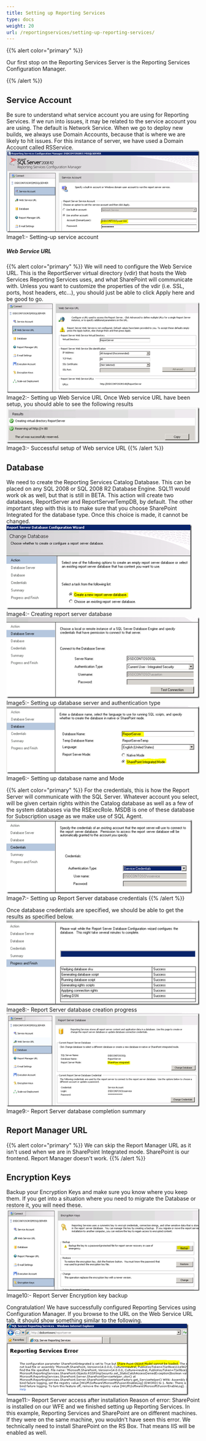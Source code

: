 ```yaml
---
title: Setting up Reporting Services
type: docs
weight: 20
url: /reportingservices/setting-up-reporting-services/
---
```


{{% alert color="primary" %}}

Our first stop on the Reporting Services Server is the Reporting Services Configuration Manager.

{{% /alert %}}
## **Service Account**
Be sure to understand what service account you are using for Reporting Services. If we run into issues, it may be related to the service account you are using. The default is Network Service. When we go to deploy new builds, we always use Domain Accounts, because that is where we are likely to hit issues. For this instance of server, we have used a Domain Account called RSService. ![todo:image_alt_text](setting-up-reporting-services_1.png) Image1:- Setting-up service account

##### **Web Service URL**
{{% alert color="primary" %}}
We will need to configure the Web Service URL. This is the ReportServer virtual directory (vdir) that hosts the Web Services Reporting Services uses, and what SharePoint will communicate with. Unless you want to customize the properties of the vdir (i.e. SSL, ports, host headers, etc…), you should just be able to click Apply here and be good to go. ![todo:image_alt_text](setting-up-reporting-services_2.png) Image2:- Setting up Web Service URL Once Web service URL have been setup, you should able to see the following results ![todo:image_alt_text](setting-up-reporting-services_3.png) Image3:- Successful setup of Web service URL
{{% /alert %}}
## **Database**
We need to create the Reporting Services Catalog Database. This can be placed on any SQL 2008 or SQL 2008 R2 Database Engine. SQL11 would work ok as well, but that is still in BETA. This action will create two databases, ReportServer and ReportServerTempDB, by default. The other important step with this is to make sure that you choose SharePoint Integrated for the database type. Once this choice is made, it cannot be changed. ![todo:image_alt_text](setting-up-reporting-services_4.png) Image4:- Creating report server database ![todo:image_alt_text](setting-up-reporting-services_5.png) Image5:- Setting up database server and authentication type ![todo:image_alt_text](setting-up-reporting-services_6.png) Image6:- Setting up database name and Mode

{{% alert color="primary" %}}
For the credentials, this is how the Report Server will communicate with the SQL Server. Whatever account you select, will be given certain rights within the Catalog database as well as a few of the system databases via the RSExecRole. MSDB is one of these database for Subscription usage as we make use of SQL Agent. ![todo:image_alt_text](setting-up-reporting-services_7.png) Image7:- Setting up Report Server database credentials
{{% /alert %}}

Once database credentials are specified, we should be able to get the results as specified below. ![todo:image_alt_text](setting-up-reporting-services_8.png) Image8:- Report Server database creation progress ![todo:image_alt_text](setting-up-reporting-services_9.png) Image9:- Report Server database completion summary

## **Report Manager URL**
{{% alert color="primary" %}}
We can skip the Report Manager URL as it isn't used when we are in SharePoint Integrated mode. SharePoint is our frontend. Report Manager doesn't work.
{{% /alert %}}

## **Encryption Keys**
Backup your Encryption Keys and make sure you know where you keep them. If you get into a situation where you need to migrate the Database or restore it, you will need these. ![todo:image_alt_text](setting-up-reporting-services_10.png) Image10:- Report Server Encryption key backup

Congratulation! We have successfully configured Reporting Services using Configuration Manager. If you browse to the URL on the Web Service URL tab, it should show something similar to the following. ![todo:image_alt_text](setting-up-reporting-services_11.png) Image11:- Report Server access after installation Reason of error: SharePoint is installed on our WFE and we finished setting up Reporting Services. In this example, Reporting Services and SharePoint are on different machines. If they were on the same machine, you wouldn't have seen this error. We technically need to install SharePoint on the RS Box. That means IIS will be enabled as well.
